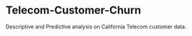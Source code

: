 # Telecom-Customer-Churn
 Descriptive and  Predictive analysis on California Telecom customer data.

